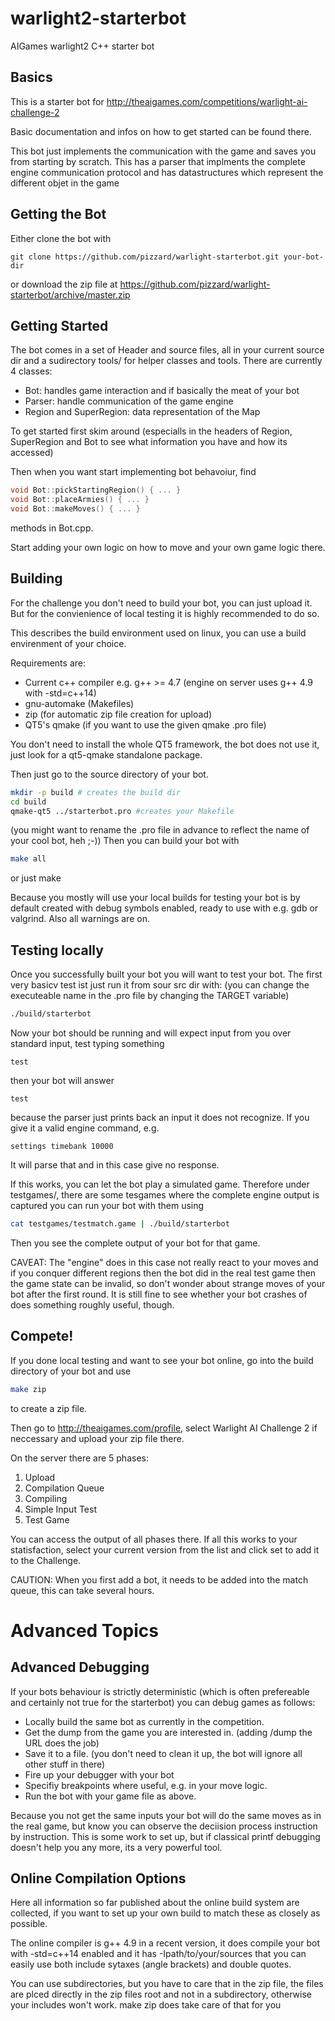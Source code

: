 warlight2-starterbot
===================

AIGames warlight2 C++ starter bot

Basics
------

This is a starter bot for 
http://theaigames.com/competitions/warlight-ai-challenge-2

Basic documentation and infos on how to get started can be found there.

This bot just implements the communication with the game and saves you from starting by scratch.
This has a parser that implments the complete engine communication protocol and 
has datastructures which represent the different objet in the game

Getting the Bot
---------------

Either clone the bot with 
```
git clone https://github.com/pizzard/warlight-starterbot.git your-bot-dir
```
or download the zip file at 
https://github.com/pizzard/warlight-starterbot/archive/master.zip


Getting Started
---------------

The bot comes in a set of Header and source files, all in your current source dir and 
a sudirectory tools/ for helper classes and tools.
There are currently 4 classes:
 * Bot: handles game interaction and if basically the meat of your bot
 * Parser: handle communication of the game engine
 * Region and SuperRegion: data representation of the Map

To get started first skim around (especialls in the headers of Region, SuperRegion and Bot
to see what information you have and how its accessed)

Then when you want start implementing bot behavoiur, find 
```c++
void Bot::pickStartingRegion() { ... }
void Bot::placeArmies() { ... }
void Bot::makeMoves() { ... }
```
methods in Bot.cpp.

Start adding your own logic on how to move and your own game logic there.


Building
--------

For the challenge you don't need to build your bot, you can just upload it.
But for the convienience of local testing it is highly recommended to do so.

This describes the build environment used on linux, you can use a build envirenment of your choice.

Requirements are:
 * Current c++ compiler e.g. g++ >= 4.7 (engine on server uses g++ 4.9 with -std=c++14)
 * gnu-automake (Makefiles)
 * zip (for automatic zip file creation for upload)
 * QT5's qmake (if you want to use the given qmake .pro file)

You don't need to install the whole QT5 framework, the bot does not use it, just look
for a qt5-qmake standalone package.

Then just go to the source directory of your bot.
```bash
mkdir -p build # creates the build dir
cd build
qmake-qt5 ../starterbot.pro #creates your Makefile
```
(you might want to rename the .pro file in advance to reflect the name of your cool bot, heh ;-))
Then you can build your bot with 
```bash
make all 
```
or just make

Because you mostly will use your local builds for testing your bot is by default created with debug 
symbols enabled, ready to use with e.g. gdb or valgrind. Also all warnings are on.

Testing locally
---------------

Once you successfully built your bot you will want to test your bot.
The first very basicv test ist just run it from sour src dir with:
(you can change the executeable name in the .pro file by changing the TARGET variable)
```bash
./build/starterbot
```
Now your bot should be running and will expect input from you over standard input,
test typing something
```
test
```
then your bot will answer
```
test
```
because the parser just prints back an input it does not recognize.
If you give it a valid engine command, e.g.
```
settings timebank 10000
```
It will parse that and in this case give no response.

If this works, you can let the bot play a simulated game.
Therefore under testgames/, there are some tesgames where the complete engine output is captured
you can run your bot with them using
```bash
cat testgames/testmatch.game | ./build/starterbot 
```
Then you see the complete output of your bot for that game.

CAVEAT: The "engine" does in this case not really react to your moves and if
you conquer different regions then the bot did in the real test game then the game state can be invalid,
so don't wonder about strange moves of your bot after the first round.
It is still fine to see whether your bot crashes of does something roughly useful, though.

Compete!
--------
If you done local testing and want to see your bot online, go into the build directory of your bot
and use
```bash
make zip
```
to create a zip file.

Then go to http://theaigames.com/profile, select Warlight AI Challenge 2 if neccessary and upload
your zip file there.

On the server there are 5 phases:
 1. Upload
 2. Compilation Queue
 3. Compiling 
 4. Simple Input Test
 5. Test Game

You can access the output of all phases there.
If all this works to your statisfaction, select your current version from the list and click set
to add it to the Challenge.

CAUTION: When you first add a bot, it needs to be added into the match queue, this can take several hours.

Advanced Topics 
================

Advanced Debugging
------------------

If your bots behaviour is strictly deterministic (which is often prefereable and certainly not true
for the starterbot) you can debug games as follows:

 * Locally build the same bot as currently in the competition. 
 * Get the dump from the game you are interested in. (adding /dump the URL does the job) 
 * Save it to a file. (you don't need to clean it up, the bot will ignore all other stuff in there)
 * Fire up your debugger with your bot
 * Specifiy breakpoints where useful, e.g. in your move logic.
 * Run the bot with your game file as above.

Because you not get the same inputs your bot will do the same moves as in the real game, but know
you can observe the deciision process instruction by instruction.
This is some work to set up, but if classical printf debugging doesn't help you any more, its a very 
powerful tool. 

Online Compilation Options
-----------------------

Here all information so far published about the online build system are collected, if you want to set up
your own build to match these as closely as possible.

The online compiler is g++ 4.9 in a recent version, it does compile your bot with
-std=c++14 enabled and it has -Ipath/to/your/sources that you can easily use both include sytaxes 
(angle brackets) and double quotes.

You can use subdirectories, but you have to care that in the zip file, the files are plced directly
in the zip files root and not in a subdirectory, otherwise your includes won't work.
make zip does take care of that for you






